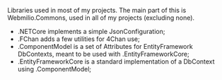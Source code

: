 Libraries used in most of my projects. 
The main part of this is Webmilio.Commons, used in all of my projects (excluding none).

* .NETCore implements a simple JsonConfiguration;
* .FChan adds a few utilities for 4Chan use;
* .ComponentModel is a set of Attributes for EntityFramework DbContexts, meant to be used with .EntityFrameworkCore;
* .EntityFrameworkCore is a standard implementation of a DbContext using .ComponentModel;
